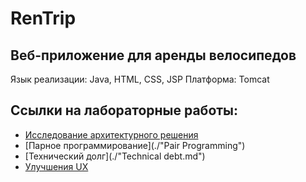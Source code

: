 # RenTrip
## Веб-приложение для аренды велосипедов
Язык реализации: Java, HTML, CSS, JSP
Платформа: Tomcat

## Ссылки на лабораторные работы:
- [Исследование архитектурного решения](./Architecture.md)  
- [Парное программирование](./"Pair Programming")  
- [Технический долг](./"Technical debt.md")  
- [Улучшения UX](./UX.md)

